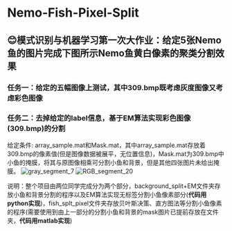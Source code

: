 # Nemo-Fish-Pixel-Split
## 😊模式识别与机器学习第一次大作业：给定5张Nemo鱼的图片完成下图所示Nemo鱼黄白像素的聚类分割效果
### 任务一：给定的五幅图像上测试，其中309.bmp既考虑灰度图像又考虑彩色图像
### 任务二：去掉给定的label信息，基于EM算法实现彩色图像(309.bmp)的分割

给定条件: array_sample.mat和Mask.mat，其中array_sample.mat存放着309.bmp的像素值(但是图像数据被展平，无位置信息)，Mask.mat为309.bmp中小鱼的掩膜，将其与原图像相乘可分割小鱼和背景，但是其他四张图片未给出掩膜。
![gray_segment_7](https://user-images.githubusercontent.com/69797242/194232505-d76344ea-8086-49ab-9ac6-d522ed4e2018.jpg)
![RGB_segment_20](https://user-images.githubusercontent.com/69797242/194232743-ce02090c-d156-4d4c-9737-dc61ce6a9878.jpg)

说明：整个项目由两位同学完成分为两个部分，background_split+EM文件夹存放小鱼和背景分割的程序以及EM算法实现无标签分割小鱼像素部分(**代码用python实现**)，fish_splt_pixel文件夹存放贝叶斯决策、直方图法等分割小鱼像素的程序(需要使用到由上一部分的分割小鱼和背景的mask图片已提前存放在文件夹，**代码用matlab实现**)



